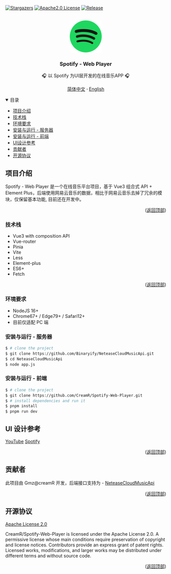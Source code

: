 <a name="readme-top"></a>

[![Stargazers][stars-shield]][stars-url]
[![Apache2.0 License][license-shield]][license-url]
[![Release][release-shield]][release-url]

<!-- PROJECT LOGO -->
<br />
<div align="center">
  <a href="https://github.com/CreamR/Spotify-Web-Player">
    <img src="/public/logo.svg" alt="Logo" width="100" height="100">
  </a>

  <h3 align="center">Spotify - Web Player</h3>

  <p align="center">
    🎧 以 Spotify 为UI层开发的在线音乐APP 🎧
    <br />
    <br />
    <a href="https://github.com/CreamR/Spotify-Web-Player/blob/master/README.md">简体中文</a>
     <strong> · </strong>
    <a href="https://github.com/CreamR/Spotify-Web-Player/blob/master/README-EN.md">English</a>
  </p>
</div>

<!-- TABLE OF CONTENTS -->
<details open>
  <summary>目录</summary>
  <ul>
    <li>
      <a href="#项目介绍">项目介绍</a> 
    </li>
    <li>
      <a href="#技术栈">技术栈</a>
    </li>
    <li>
    <a href="#环境要求">环境要求</a>
    </li>
    <li><a href="#安装与运行 - 服务器">安装与运行 - 服务器</a></li>
    <li><a href="#安装与运行 - 前端">安装与运行 - 前端</a></li>
    <li><a href="#UI设计参考">UI设计参考</a></li>
    <li><a href="#贡献者">贡献者</a></li>
    <li><a href="#开源协议">开源协议</a></li>
  </ul>
</details>

<!-- ABOUT THE PROJECT -->

## 项目介绍

<!-- 项目图片部分 -->

Spotify - Web Player 是一个在线音乐平台项目，基于 Vue3 组合式 API + Element Plus，后端使用网易云音乐的数据，相比于网易云音乐去掉了冗余的模块，仅保留基本功能, 目前还在开发中。

<p align="right">(<a href="#readme-top">返回顶部</a>)</p>

### 技术栈

- Vue3 with composition API
- Vue-router
- Pinia
- Vite
- Less
- Element-plus
- ES6+
- Fetch

<p align="right">(<a href="#readme-top">返回顶部</a>)</p>

<!-- GETTING STARTED -->

### 环境要求

- NodeJS 16+
- Chrome67+ / Edge79+ / Safari12+
- 目前仅适配 PC 端

### 安装与运行 - 服务器

```sh
$ # clone the project
$ git clone https://github.com/Binaryify/NeteaseCloudMusicApi.git
$ cd NeteaseCloudMusicApi
$ node app.js
```

### 安装与运行 - 前端

```sh
$ # clone the project
$ git clone https://github.com/CreamR/Spotify-Web-Player.git
$ # install dependencies and run it
$ pnpm install
$ pnpm run dev
```

## UI 设计参考

[YouTube](https://www.youtube.com)
[Spotify](https://www.spotify.com/)

<p align="right">(<a href="#readme-top">返回顶部</a>)</p>

## 贡献者

此项目由 Gmz@creamR 开发，后端接口支持为 - [NeteaseCloudMusicApi](https://github.com/Binaryify/NeteaseCloudMusicApi)

<p align="right">(<a href="#readme-top">返回顶部</a>)</p>

<!-- LICENSE -->

## 开源协议

[Apache License 2.0](https://github.com/CreamR/Spotify-Web-Player/blob/master/LICENSE)

CreamR/Spotify-Web-Player is licensed under the Apache License 2.0. A permissive license whose main conditions require preservation of copyright and license notices. Contributors provide an express grant of patent rights. Licensed works, modifications, and larger works may be distributed under different terms and without source code.

<p align="right">(<a href="#readme-top">返回顶部</a>)</p>

[stars-shield]: https://img.shields.io/github/stars/creamR/Spotify-Web-Player?style=for-the-badge
[stars-url]: https://github.com/CreamR/Spotify-Web-Player/stargazers
[license-shield]: https://img.shields.io/hexpm/l/apa?style=for-the-badge
[license-url]: https://github.com/CreamR/Spotify-Web-Player/blob/master/LICENSE
[release-shield]: https://img.shields.io/github/v/release/creamR/spotify-web-player?style=for-the-badge
[release-url]: https://github.com/CreamR/Spotify-Web-Player/releases/tag
